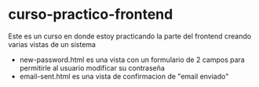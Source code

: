# curso-practico-frontend
Este es un curso en donde estoy practicando la parte del frontend creando varias vistas de un sistema

- new-password.html es una vista con un formulario de 2 campos para permitirle al usuario modificar su contraseña
- email-sent.html es una vista de confirmacion de "email enviado"
